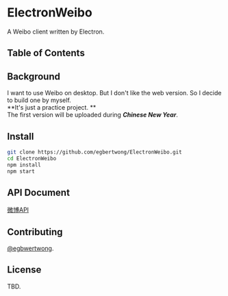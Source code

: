 # ElectronWeibo
A Weibo client written by Electron.    

## Table of Contents
   
## Background
I want to use Weibo on desktop. But I don't like the web version. So I decide to build one by myself.    
**It's just a practice project. **   
The first version will be uploaded during ***Chinese New Year***.    
   
## Install

```bash
git clone https://github.com/egbertwong/ElectronWeibo.git
cd ElectronWeibo
npm install
npm start
```

## API Document
[微博API](https://open.weibo.com/wiki/API)   

## Contributing

[@egbwertwong](https://github.com/egbertwong).    

## License
TBD.    
